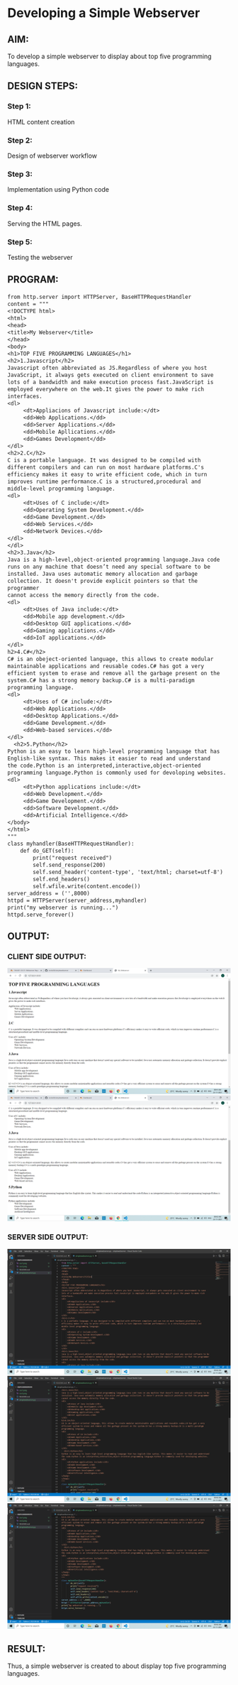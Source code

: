 # Developing a Simple Webserver
## AIM:
To develop a simple webserver to display about top five programming languages.

## DESIGN STEPS:
### Step 1: 
HTML content creation
### Step 2:
Design of webserver workflow
### Step 3:
Implementation using Python code
### Step 4:
Serving the HTML pages.
### Step 5:
Testing the webserver

## PROGRAM:
```
from http.server import HTTPServer, BaseHTTPRequestHandler
content = """
<!DOCTYPE html>
<html>
<head>
<title>My Webserver</title>
</head>
<body>
<h1>TOP FIVE PROGRAMMING LANGUAGES</h1>
<h2>1.Javascript</h2>
Javascript often abbreviated as JS.Regardless of where you host JavaScript, it always gets executed on client environment to save 
lots of a bandwidth and make execution process fast.JavaScript is employed everywhere on the web.It gives the power to make rich 
interfaces.
<dl>
     <dt>Appliacions of Javascript include:</dt>
     <dd>Web Applications.</dd>
     <dd>Server Applications.</dd>
     <dd>Mobile Apllications.</dd>
     <dd>Games Development</dd>
</dl>
<h2>2.C</h2>
C is a portable language. It was designed to be compiled with different compilers and can run on most hardware platforms.C's 
efficiency makes it easy to write efficient code, which in turn improves runtime performance.C is a structured,procedural and
middle-level programming language.
<dl>
     <dt>Uses of C include:</dt>
     <dd>Operating System Development.</dd>
     <dd>Game Development.</dd>
     <dd>Web Services.</dd>
     <dd>Network Devices.</dd>
</dl>     
</dl>
<h2>3.Java</h2>
Java is a high-level,object-oriented programming language.Java code runs on any machine that doesn’t need any special software to be 
installed. Java uses automatic memory allocation and garbage collection. It doesn't provide explicit pointers so that the programmer
cannot access the memory directly from the code.
<dl>
     <dt>Uses of Java include:</dt>
     <dd>Mobile app development.</dd>
     <dd>Desktop GUI applications.</dd>
     <dd>Gaming applications.</dd>
     <dd>IoT applications.</dd>
</dl>
h2>4.C#</h2>
C# is an obeject-oriented language, this allows to create modular maintainable applications and reusable codes.C# has got a very 
efficient system to erase and remove all the garbage present on the system.C# has a strong memory backup.C# is a multi-paradigm
programming language.
<dl>
     <dt>Uses of C# include:</dt>
     <dd>Web Applications.</dd>
     <dd>Desktop Applications.</dd>
     <dd>Game Development.</dd>
     <dd>Web-based services.</dd>
</dl>
  <h2>5.Python</h2>
Python is an easy to learn high-level programming language that has English-like syntax. This makes it easier to read and understand
the code.Python is an interpreted,interactive,object-oriented programming language.Python is commonly used for devoloping websites.
<dl>
     <dt>Python applications include:</dt>
     <dd>Web Development.</dd>
     <dd>Game Development.</dd>
     <dd>Software Development.</dd>
     <dd>Artificial Intelligence.</dd>
</body>
</html>
"""
class myhandler(BaseHTTPRequestHandler):
    def do_GET(self):
        print("request received")
        self.send_response(200)
        self.send_header('content-type', 'text/html; charset=utf-8')
        self.end_headers()
        self.wfile.write(content.encode())
server_address = ('',8000)
httpd = HTTPServer(server_address,myhandler)
print("my webserver is running...")
httpd.serve_forever()
```

## OUTPUT:
### CLIENT SIDE OUTPUT:
![CLIENTSIDEOUTPUT!](./cso1.png)
![CLIENTSIDEOUTPUT!](./cso2.png)

### SERVER SIDE OUTPUT:
![SERVERSIDEOUTPUT1](./sso1.png)
![SERVERSIDEOUTPUT1](./sso2.png)
![SERVERSIDEOUTPUT1](./sso3.png)

## RESULT:
Thus, a simple webserver is created to about display top five programming languages.

